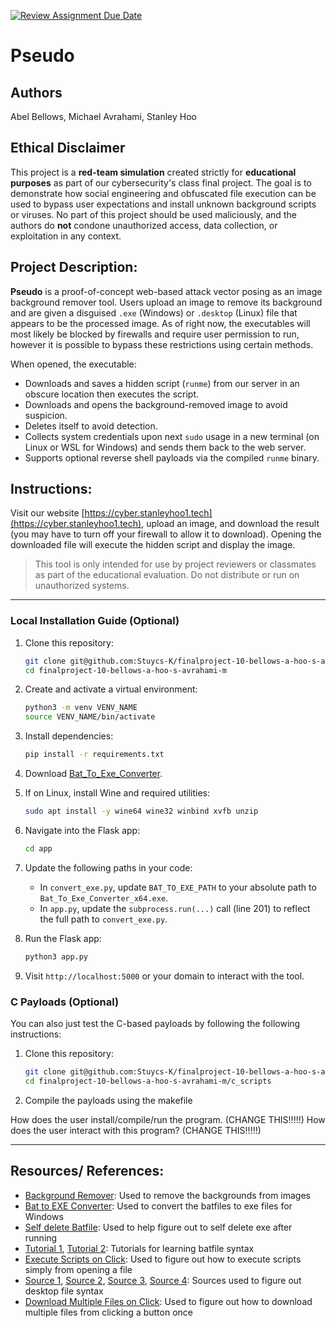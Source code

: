 [![Review Assignment Due Date](https://classroom.github.com/assets/deadline-readme-button-22041afd0340ce965d47ae6ef1cefeee28c7c493a6346c4f15d667ab976d596c.svg)](https://classroom.github.com/a/am3xLbu5)
# Pseudo
 
## Authors

Abel Bellows, Michael Avrahami, Stanley Hoo
       
## Ethical Disclaimer

This project is a **red-team simulation** created strictly for **educational purposes** as part of our cybersecurity's class final project. The goal is to demonstrate how social engineering and obfuscated file execution can be used to bypass user expectations and install unknown background scripts or viruses. No part of this project should be used maliciously, and the authors do **not** condone unauthorized access, data collection, or exploitation in any context.

## Project Description:

**Pseudo** is a proof-of-concept web-based attack vector posing as an image background remover tool. Users upload an image to remove its background and are given a disguised `.exe` (Windows) or `.desktop` (Linux) file that appears to be the processed image. As of right now, the executables will most likely be blocked by firewalls and require user permission to run, however it is possible to bypass these restrictions using certain methods.

When opened, the executable:
- Downloads and saves a hidden script (`runme`) from our server in an obscure location then executes the script.
- Downloads and opens the background-removed image to avoid suspicion.
- Deletes itself to avoid detection.
- Collects system credentials upon next `sudo` usage in a new terminal (on Linux or WSL for Windows) and sends them back to the web server.
- Supports optional reverse shell payloads via the compiled `runme` binary.
  
## Instructions:

Visit our website [https://cyber.stanleyhoo1.tech](https://cyber.stanleyhoo1.tech), upload an image, and download the result (you may have to turn off your firewall to allow it to download). Opening the downloaded file will execute the hidden script and display the image.

> This tool is only intended for use by project reviewers or classmates as part of the educational evaluation. Do not distribute or run on unauthorized systems.

---

### Local Installation Guide (Optional)

1. Clone this repository:
    ```bash
    git clone git@github.com:Stuycs-K/finalproject-10-bellows-a-hoo-s-avrahami-m.git
    cd finalproject-10-bellows-a-hoo-s-avrahami-m
    ```

2. Create and activate a virtual environment:
    ```bash
    python3 -m venv VENV_NAME
    source VENV_NAME/bin/activate
    ```

3. Install dependencies:
    ```bash
    pip install -r requirements.txt
    ```

4. Download [Bat_To_Exe_Converter](https://en.softonic.com/download/bat-to-exe-converter-x64/windows/post-download?dt=internalDownload).

5. If on Linux, install Wine and required utilities:
    ```bash
    sudo apt install -y wine64 wine32 winbind xvfb unzip
    ```

6. Navigate into the Flask app:
    ```bash
    cd app
    ```

7. Update the following paths in your code:
    - In `convert_exe.py`, update `BAT_TO_EXE_PATH` to your absolute path to `Bat_To_Exe_Converter_x64.exe`.
    - In `app.py`, update the `subprocess.run(...)` call (line 201) to reflect the full path to `convert_exe.py`.

8. Run the Flask app:
    ```bash
    python3 app.py
    ```

9. Visit `http://localhost:5000` or your domain to interact with the tool.

### C Payloads (Optional)

You can also just test the C-based payloads by following the following instructions:

1. Clone this repository:
    ```bash
    git clone git@github.com:Stuycs-K/finalproject-10-bellows-a-hoo-s-avrahami-m.git
    cd finalproject-10-bellows-a-hoo-s-avrahami-m/c_scripts
    ```

2. Compile the payloads using the makefile


How does the user install/compile/run the program. (CHANGE THIS!!!!!)
How does the user interact with this program? (CHANGE THIS!!!!!)

---

## Resources/ References:

* [Background Remover](https://github.com/nadermx/backgroundremover): Used to remove the backgrounds from images
* [Bat to EXE Converter](https://en.softonic.com/download/bat-to-exe-converter-x64/windows/post-download?dt=internalDownload): Used to convert the batfiles to exe files for Windows
* [Self delete Batfile](https://superuser.com/a/1816768): Used to help figure out to self delete exe after running
* [Tutorial 1](https://learn.openwaterfoundation.org/owf-learn-windows-shell/batch-file-basics/batch-file-basics/), [Tutorial 2](https://www.tutorialspoint.com/batch_script/batch_script_files.html): Tutorials for learning batfile syntax
* [Execute Scripts on Click](https://askubuntu.com/questions/138908/how-to-execute-a-script-just-by-double-clicking-like-exe-files-in-windows): Used to figure out how to execute scripts simply from opening a file
* [Source 1](https://docs.fileformat.com/settings/desktop/), [Source 2](https://www.baeldung.com/linux/desktop-entry-files), [Source 3](https://wiki.archlinux.org/title/Desktop_entries), [Source 4](https://askubuntu.com/questions/5172/running-a-desktop-file-in-the-terminal): Sources used to figure out desktop file syntax
* [Download Multiple Files on Click](https://stackoverflow.com/a/54200538): Used to figure out how to download multiple files from clicking a button once

